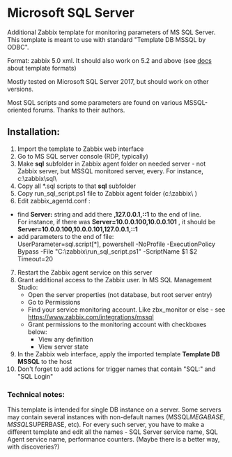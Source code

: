 # Microsoft SQL Server

Additional Zabbix template for monitoring parameters of MS SQL Server. This template is meant to use with standard "Template DB MSSQL by ODBC".

Format: zabbix 5.0 xml. It should also work on 5.2 and above (see [docs](https://www.zabbix.com/documentation/current/manual/xml_export_import/media) about template formats)

Mostly tested on Microsoft SQL Server 2017, but should work on other versions.

Most SQL scripts and some parameters are found on various MSSQL-oriented forums. Thanks to their authors.

## Installation:

1. Import the template to Zabbix web interface
2. Go to MS SQL server console (RDP, typically)
3. Make **sql** subfolder in Zabbix agent folder on needed server - not Zabbix server, but MSSQL monitored server, every. For instance, c:\zabbix\sql\
4. Copy all *.sql scripts to that **sql** subfolder
5. Copy run_sql_script.ps1 file to Zabbix agent folder (c:\zabbix\ )
6. Edit zabbix_agentd.conf :
-  find **Server:** string and add there **,127.0.0.1,::1** to the end of line.<br>
For instance, if there was **Server=10.0.0.100,10.0.0.101** , it should be **Server=10.0.0.100,10.0.0.101,127.0.0.1,::1**
-  add parameters to the end of file:<br>
   UserParameter=sql.script[*], powershell -NoProfile -ExecutionPolicy Bypass -File "C:\zabbix\run_sql_script.ps1" -ScriptName $1 $2<br>
   Timeout=20<br>
7. Restart the Zabbix agent service on this server
8. Grant additional access to the Zabbix user. In MS SQL Management Studio:
   - Open the server properties (not database, but root server entry)
   - Go to Permissions
   - Find your service monitoring account. Like zbx_monitor or else - see https://www.zabbix.com/integrations/mssql
   - Grant permissions to the monitoring account with checkboxes below:
     - View any definition
     - View server state   
9. In the Zabbix web interface, apply the imported template **Template DB MSSQL** to the host
10. Don't forget to add actions for trigger names that contain "SQL:" and "SQL Login"

### Technical notes:

This template is intended for single DB instance on a server. Some servers may contain several instances with non-default names (MSSQL$MEGABASE, MSSQL$SUPERBASE, etc). For every such server, you have to make a different template and edit all the names - SQL Server service name, SQL Agent service name, performance counters. (Maybe there is a better way, with discoveries?)
